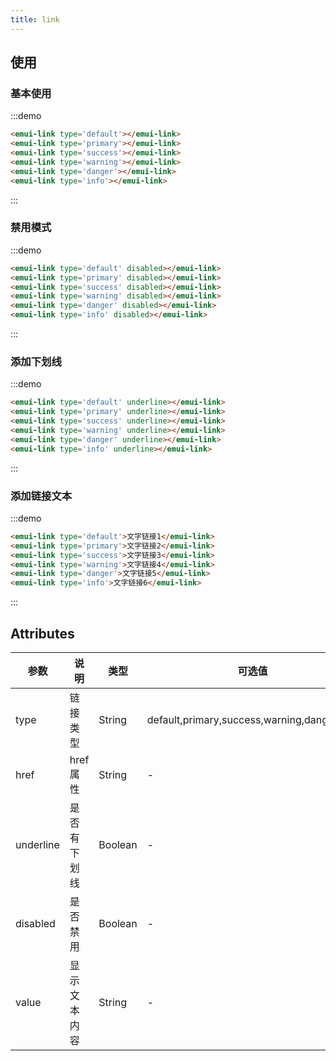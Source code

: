 ```yaml
---
title: link
---
```


## 使用
### 基本使用
:::demo
```html
<emui-link type='default'></emui-link>
<emui-link type='primary'></emui-link>
<emui-link type='success'></emui-link>
<emui-link type='warning'></emui-link>
<emui-link type='danger'></emui-link>
<emui-link type='info'></emui-link>
```
:::

### 禁用模式
:::demo
```html
<emui-link type='default' disabled></emui-link>
<emui-link type='primary' disabled></emui-link>
<emui-link type='success' disabled></emui-link>
<emui-link type='warning' disabled></emui-link>
<emui-link type='danger' disabled></emui-link>
<emui-link type='info' disabled></emui-link>
```
:::

### 添加下划线
:::demo
```html
<emui-link type='default' underline></emui-link>
<emui-link type='primary' underline></emui-link>
<emui-link type='success' underline></emui-link>
<emui-link type='warning' underline></emui-link>
<emui-link type='danger' underline></emui-link>
<emui-link type='info' underline></emui-link>
```
:::

### 添加链接文本
:::demo
```html
<emui-link type='default'>文字链接1</emui-link>
<emui-link type='primary'>文字链接2</emui-link>
<emui-link type='success'>文字链接3</emui-link>
<emui-link type='warning'>文字链接4</emui-link>
<emui-link type='danger'>文字链接5</emui-link>
<emui-link type='info'>文字链接6</emui-link>
```
:::

## Attributes

| 参数      | 说明         | 类型    | 可选值                                       | 默认值   |
| --------- | ------------ | ------- | -------------------------------------------- | -------- |
| type      | 链接类型     | String  | default,primary,success,warning,danger,info | default  |
| href      | href属性     | String  | -                                            | -        |
| underline | 是否有下划线 | Boolean | -                                            | false    |
| disabled  | 是否禁用     | Boolean | -                                            | false    |
| value     | 显示文本内容 | String  | -                                            | 文字链接 |
